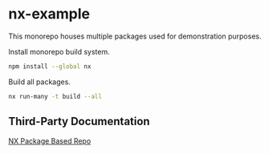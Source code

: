 # nx-example

This monorepo houses multiple packages used for demonstration purposes.

Install monorepo build system.

```bash
npm install --global nx
```

Build all packages.

```bash
nx run-many -t build --all
```

## Third-Party Documentation

[NX Package Based Repo](https://nx.dev/getting-started/tutorials/package-based-repo-tutorial)
